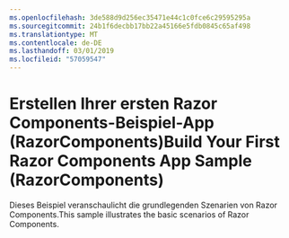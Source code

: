 ```yaml
---
ms.openlocfilehash: 3de588d9d256ec35471e44c1c0fce6c29595295a
ms.sourcegitcommit: 24b1f6decbb17bb22a45166e5fdb0845c65af498
ms.translationtype: MT
ms.contentlocale: de-DE
ms.lasthandoff: 03/01/2019
ms.locfileid: "57059547"
---
```

# <a name="build-your-first-razor-components-app-sample-razorcomponents"></a><span data-ttu-id="4cd41-101">Erstellen Ihrer ersten Razor Components-Beispiel-App (RazorComponents)</span><span class="sxs-lookup"><span data-stu-id="4cd41-101">Build Your First Razor Components App Sample (RazorComponents)</span></span>

<span data-ttu-id="4cd41-102">Dieses Beispiel veranschaulicht die grundlegenden Szenarien von Razor Components.</span><span class="sxs-lookup"><span data-stu-id="4cd41-102">This sample illustrates the basic scenarios of Razor Components.</span></span>
